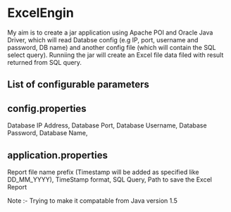 ExcelEngin
==========
My aim is to create a jar application using Apache POI and Oracle Java Driver,
which will read Databse config (e.g IP, port, username and password, DB name)
and another config file (which will contain the SQL select query).
Runniing the jar will create an Excel file data filed with result returned from SQL query.

List of configurable parameters
--------------------------------

config.properties
------------------
Database IP Address,
Database Port,
Database Username,
Database Password,
Database Name,

application.properties
-----------------------
Report file name prefix (Timestamp will be added as specified like DD_MM_YYYY),
TimeStamp format,
SQL Query,
Path to save the Excel Report

Note :- Trying to make it compatable from Java version 1.5
